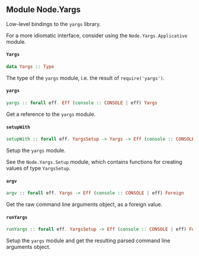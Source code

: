 ## Module Node.Yargs

Low-level bindings to the `yargs` library.

For a more idiomatic interface, consider using the
`Node.Yargs.Applicative` module.

#### `Yargs`

``` purescript
data Yargs :: Type
```

The type of the `yargs` module, i.e. the result of
`require('yargs')`.

#### `yargs`

``` purescript
yargs :: forall eff. Eff (console :: CONSOLE | eff) Yargs
```

Get a reference to the `yargs` module.

#### `setupWith`

``` purescript
setupWith :: forall eff. YargsSetup -> Yargs -> Eff (console :: CONSOLE | eff) Yargs
```

Setup the `yargs` module.

See the `Node.Yargs.Setup` module, which contains functions for creating
values of type `YargsSetup`.

#### `argv`

``` purescript
argv :: forall eff. Yargs -> Eff (console :: CONSOLE | eff) Foreign
```

Get the raw command line arguments object, as a foreign value.

#### `runYargs`

``` purescript
runYargs :: forall eff. YargsSetup -> Eff (console :: CONSOLE | eff) Foreign
```

Setup the `yargs` module and get the resulting parsed command line
arguments object.


